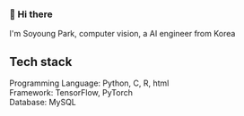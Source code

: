 ### 👋 Hi there
I'm Soyoung Park, computer vision, a AI engineer from Korea
<br>

## Tech stack <br>
Programming Language: Python, C, R, html <br>
Framework: TensorFlow, PyTorch <br>
Database: MySQL <br>


<!---
maeve15/maeve15 is a ✨ special ✨ repository because its `README.md` (this file) appears on your GitHub profile.
You can click the Preview link to take a look at your changes.
--->
